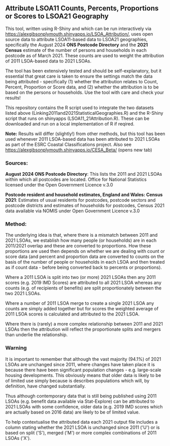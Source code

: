 ## Attribute LSOA11 Counts, Percents, Proportions or Scores to LSOA21 Geography

This tool, written using R-Shiny and which can be run interactively via https://alexgibsonplymouth.shinyapps.io/LSOA_Attribution/, uses open source data to attribute LSOA11-based data to LSOA21 geographies, specifically the August 2024 **ONS Postcode Directory** and the **2021 Census** estimate of the number of persons and households in each postcode as of March 2021. These counts are used to weight the attribution of 2011 LSOA-based data to 2021 LSOAs.

The tool has been extensively tested and should be self-explanatory, but it essential that great care is taken to ensure the settings match the data being attributed - specifically (1) whether the attribution relates to Count, Percent, Proportion or Score data, and (2) whether the attribution is to be based on the persons or households. Use the tool with care and check your results!

This repository contains the R script used to integrate the two datasets listed above (Linking2011and2021StatisticalGeographies.R) and the R-Shiny script that runs on shinyapps (LSOA11_21Attribution.R). These can be downloaded and run on a local implementation of R if reqired.

**Note:** Results will differ (slightly!) from other methods, but this tool has been used whenever 2011 LSOA-based data has been attributed to 2021 LSOAs as part of the ESRC Coastal Classifications project. Also see https://alexgibsonplymouth.shinyapps.io/CESA_Beta/ (opens new tab)

### Sources:

**August 2024 ONS Postcode Directory**: This lists the 2011 and 2021 LSOAs within which all postcodes are located. Office for National Statistics licensed under the Open Government Licence v.3.0

**Postcode resident and household estimates, England and Wales: Census 2021**: Estimates of usual residents for postcodes, postcode sectors and postcode districts and estimates of households for postcodes, Census 2021 data available via NOMIS under Open Government Licence v.3.0

### Method:

The underlying idea is that, where there is a mismatch between 2011 and 2021 LSOAs, we establish how many people (or households) are in each 2011/2021 overlap and these are converted to proportions. How these proportions are used then depends on whether we are dealing with count or score data (and percent and proportion data are converted to counts on the basis of the number of people or households in each LSOA and then treated as if count data - before being converted back to percents or proportions).

Where a 2011 LSOA is split into two (or more) 2021 LSOAs then any 2011 scores (e.g. 2019 IMD Scores) are attributed to all 2021 LSOA whereas any counts (e.g. of recipients of benefits) are split proportionately between the two 2021 LSOAs.

Where a number of 2011 LSOA merge to create a single 2021 LSOA any counts are simply added together but for scores the weighted average of 2011 LSOA scores is calculated and attributed to the 2021 LSOA.

Where there is (rarely) a more complex relationship between 2011 and 2021 LSOAs then the attribution will reflect the proportionate splits and mergers than underlie the relationship.

### Warning

It is important to remember that although the vast majority (94.1%) of 2021 LSOAs are unchanged since 2011, where changes have taken place it is because there have been significant population changes - e.g. large-scale housing developments. This obviously means that older data is likely to be of limited use simply because is describes populations which will, by definition, have changed substantially.

Thus although contemporary data that is still being published using 2011 LSOAs (e.g. benefit data available via Stat-Explore) can be attributed to 2021 LSOAs with some confidence, older data (e.g. 2019 IMD scores which are actually based on 2016 data) are likely to be of limited value.

To help contextualise the attributed data each 2021 output file includes a column stating whether the 2021 LSOA is unchanged since 2011 ('U') or is based on split ('S'), merged ('M') or more complex combinations of 2011 LSOAs ('X').
